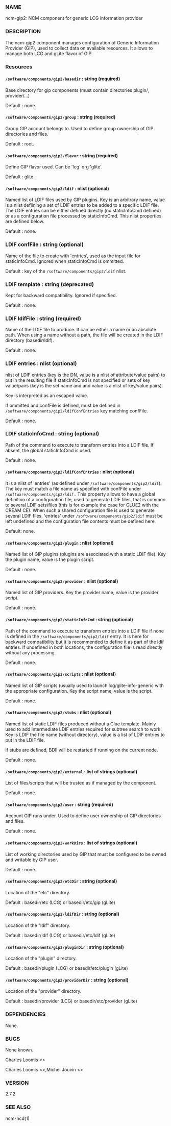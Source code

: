 
### NAME

ncm-gip2:  NCM component for generic LCG information provider

### DESCRIPTION

The ncm-gip2 component manages configuration of Generic Information Provider (GIP), used to collect data on available resources. It
allows to manage both LCG and gLite flavor of GIP.

### Resources

#### `/software/components/gip2/basedir` : string (required)

Base directory for gip components (must contain directories plugin/, provider/...)

Default : none.

#### `/software/components/gip2/group` : string (required)

Group GIP account belongs to. Used to define group ownership of GIP directories and files.

Default : root.

#### `/software/components/gip2/flavor` : string (required)

Define GIP flavor used. Can be 'lcg' org 'glite'.

Default : glite.

#### `/software/components/gip2/ldif` : nlist (optional)

Named list of LDIF files used by GIP plugins. Key is an arbitrary name, value is a nlist defiining a set of LDIF
entries to be added to a specific LDIF file. The LDIF entries can be either defined directly (no staticInfoCmd defined)
or as a configuration file processed by staticInfoCmd. This nlist properties are defined below.

Default : none.

### LDIF confFile : string (optional)

Name of the file to create with 'entries', used as the input file for staticInfoCmd. Ignored when
staticInfoCmd is ommitted.

Default : key of the `/software/components/gip2/ldif` nlist.

### LDIF template : string (deprecated)

Kept for backward compatibility. Ignored if specified.

Default : none.

### LDIF ldifFile : string (required)

Name of the LDIF file to produce. It can be either a name or an absolute path. When using a name without a path,
the file will be created in the LDIF directory (basedir/ldif).

Default : none.

### LDIF entries : nlist (optional)

nlist of LDIF entries (key is the DN, value is a nlist of attribute/value pairs) to put in the resulting file 
if staticInfoCmd is not specified or sets of key value/pairs (key is the set name and and value is a nlist of key/value pairs).

Key is interpreted as an escaped value.

If ommitted and confFile is defined, must be defined in `/software/components/gip2/ldifConfEntries` 
key matching confFile.

Default : none.

### LDIF staticInfoCmd : string (optional)

Path of the command to execute to transform entries into a LDIF file. If absent, the global
staticInfoCmd is used.

Default : none.

#### `/software/components/gip2/ldifConfEntries` : nlist (optional)

It is a nlist of 'entries' (as defined under `/software/components/gip2/ldif`). The key must match a file name as
specified with confFile under `/software/components/gip2/ldif.` This property allows to have a global definition
of a configuration file, used to generate LDIF files, that is common to several LDIF sets/files (this is for example the
case for GLUE2 with the CREAM CE). When such a shared configuration file is used to generate several LDIF files,
'entries' under `/software/components/gip2/ldif` must be left undefined and the configuration file contents must
be defined here.

Default: none.

#### `/software/components/gip2/plugin` : nlist (optional)

Named list of GIP plugins (plugins are associated with a static LDIF file). Key the plugin name, value is the plugin script.

Default : none.

#### `/software/components/gip2/provider` : nlist (optional)

Named list of GIP providers. Key the provider name, value is the provider script.

Default : none.

#### `/software/components/gip2/staticInfoCmd` : string (optional)

Path of the command to execute to transform entries into a LDIF file if none is defined in the 
`/software/components/gip2/ldif` entry. It is here for backward compatibility but it is recommended
to define it as part of the ldif entries. If undefined in both locations, the configuration file
is read directly without any processing.

Default : none.

#### `/software/components/gip2/scripts` : nlist (optional)

Named list of GIP scripts (usually used to launch lcg/glite-info-generic with the appropriate configuration.
Key the script name, value is the script.

Default : none.

#### `/software/components/gip2/stubs` : nlist (optional)

Named list of static LDIF files produced without a Glue template. Mainly used to add intermediate LDIF entries
required for subtree search to work. Key is LDIF the file name (without directory), value is a list of LDIF entries
to put in the LDIF file.

If stubs are defined, BDII will be restarted if running on the current node.

Default : none.

#### `/software/components/gip2/external` : list of strings (optional)

List of files/scripts that will be trusted as if managed by the component.

Default : none.

#### `/software/components/gip2/user` : string (required)

Account GIP runs under. Used to define user ownership of GIP directories and files.

Default : none.

#### `/software/components/gip2/workDirs` : list of strings (optional)

List of working directories used by GIP that must be configured to be owned and writable by GIP user.

Default : none.

#### `/software/components/gip2/etcDir` : string (optional)

Location of the "etc" directory.

Default : basedir/etc (LCG) or basedir/etc/gip (gLite)

#### `/software/components/gip2/ldifDir` : string (optional)

Location of the "ldif" directory.

Default : basedir/ldif (LCG) or basedir/etc/ldif (gLite)

#### `/software/components/gip2/pluginDir` : string (optional)

Location of the "plugin" directory.

Default : basedir/plugin (LCG) or basedir/etc/plugin (gLite)

#### `/software/components/gip2/providerDir` : string (optional)

Location of the "provider" directory.

Default : basedir/provider (LCG) or basedir/etc/provider (gLite)

### DEPENDENCIES

None.

### BUGS

None known.

Charles Loomis <>

Charles Loomis <>,Michel Jouvin <>

### VERSION

2.7.2

### SEE ALSO

ncm-ncd(1)
